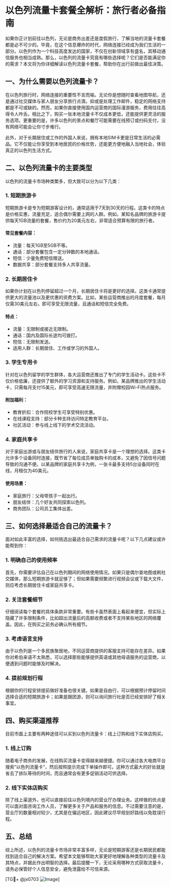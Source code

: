 # 以色列流量卡套餐全解析：旅行者必备指南

如果你正计划前往以色列，无论是商务出差还是度假旅行，了解当地的流量卡套餐都是必不可少的。毕竟，在这个信息爆炸的时代，网络连接已经成为我们生活的一部分。以色列作为一个科技高度发达的国家，不仅在创新领域享有盛名，其移动通信服务也相当成熟。那么，以色列的流量卡究竟有哪些选择呢？它们是否能满足你的需求？本文将为你详细解读以色列流量卡套餐，帮助你在出行前做出最佳决策。

## 一、为什么需要以色列流量卡？

在以色列旅行时，网络连接的重要性不言而喻。无论你是想随时查看地图导航，还是通过社交媒体与家人朋友分享旅行点滴，抑或是处理工作邮件，稳定的网络支持都是不可或缺的。然而，如果你直接使用国内运营商的国际漫游服务，费用往往高得令人咋舌。相比之下，购买一张本地流量卡不仅成本更低，还能提供更灵活的服务选项。更重要的是，许多以色列的景点和餐厅可能需要在线预订或扫码支付，没有网络可能会让你寸步难行。

此外，对于长期居住或工作的外国人来说，拥有本地SIM卡更是日常生活的必需品。它不仅能让你享受到本地居民的价格优势，还能更方便地融入当地社会，体验真正的以色列生活方式。

## 二、以色列流量卡的主要类型

以色列的流量卡市场种类繁多，但大致可以分为以下几类：

### 1. 短期旅游卡

短期旅游卡是专为短期游客设计的，通常适用于7天到30天的行程。这类卡的特点是价格实惠，流量充足，适合偶尔需要上网的人群。例如，某知名品牌的旅游卡提供每天1GB流量的套餐，售价约为20美元左右，非常适合预算有限的旅行者。

#### 常见套餐内容：
- 流量：每天1GB至5GB不等。
- 通话：部分套餐包含一定分钟数的本地通话。
- 短信：少量免费短信赠送。
- 数据共享：部分套餐支持多人共享流量。

### 2. 长期居住卡

如果你计划在以色列停留超过一个月，长期居住卡将是更好的选择。这类卡通常提供更大的流量池以及更优惠的资费方案。比如，某些运营商推出的月度套餐，每月仅需30美元左右，即可享受无限流量，且通话和短信完全免费。

#### 特点：
- 流量：无限制或接近无限制。
- 通话：国内及国际长途均可拨打。
- 短信：无限制发送。
- 适用人群：长期居住、工作或学习的外国人。

### 3. 学生专用卡

针对在以色列留学的学生群体，各大运营商还推出了专门的学生活动卡。这些卡不仅价格低廉，还提供了额外的学习资源和支持服务。例如，某品牌推出的学生活动卡，只需每月支付15美元，即可享受高速无限流量，并附赠校园Wi-Fi热点服务。

#### 附加福利：
- 教育折扣：合作院校学生可享受特别优惠。
- 在线课程支持：部分卡种支持访问特定教育平台。
- 社区活动：参与线上线下的学术交流活动。

### 4. 家庭共享卡

对于家庭出游或与朋友结伴旅行的人来说，家庭共享卡是一个理想的选择。这类卡允许多个设备同时连接，既节省了每位成员单独购卡的成本，又避免了因信号问题导致的沟通不便。以某品牌的家庭共享卡为例，一张卡最多支持5台设备同时在线，月租仅为40美元。

#### 使用场景：
- 家庭旅行：父母带孩子一起出行。
- 朋友结伴：几个好友共同探索以色列。
- 商务团队：公司员工集体出差。

## 三、如何选择最适合自己的流量卡？

面对如此丰富的选择，如何挑选出最适合自己需求的流量卡呢？以下几点建议或许能帮到你：

### 1. 明确自己的使用频率

首先，你需要评估自己在以色列期间的网络使用情况。如果只是偶尔查地图或刷社交媒体，那么短期旅游卡就足够了；但如果需要频繁进行视频会议或下载大文件，则应考虑长期居住卡或家庭共享卡。

### 2. 关注套餐细节

仔细阅读每个套餐的具体条款非常重要。有些卡虽然表面上看起来便宜，但实际上隐藏了许多限制条件，比如超出流量后的高额收费或者不支持某些地区的网络覆盖。因此，在购买之前务必确认所有细节。

### 3. 考虑语言支持

由于以色列是一个多民族聚居地，不同运营商提供的客服支持可能存在差异。如果你对希伯来语不太熟悉，可以选择那些能够提供英语或其他母语服务的运营商，以便遇到问题时能够及时解决。

### 4. 提前规划行程

根据你的行程安排提前做好准备也很关键。如果是自由行，可以根据预计停留时间选择合适的短期旅游卡；如果是跟团游，则可以询问旅行社是否已经安排好了相关事宜。

## 四、购买渠道推荐

目前市面上主要有两种途径可以买到以色列流量卡：线上订购和线下实体店购买。

### 1. 线上订购

随着电子商务的发展，在线购买流量卡变得越来越便捷。你可以通过各大电商平台搜索“以色列流量卡”，然后按照提示完成下单操作即可。这种方式最大的好处就是省去了排队等待的时间，而且通常会有更多促销活动可供选择。

### 2. 线下实体店购买

除了线上渠道外，也可以直接前往以色列境内的营业厅办理业务。这样做的优点是可以面对面咨询工作人员，了解更多关于产品和服务的信息。不过需要注意的是，营业厅的数量相对较少，尤其是在偏远地区，因此建议尽早规划好路线以免耽误行程。

## 五、总结

综上所述，以色列的流量卡市场非常丰富多样，无论是短期游客还是长期居民都能找到适合自己的解决方案。希望本文能够帮助大家更好地理解各种类型的流量卡及其特点，并据此作出明智的选择。最后提醒一下，无论采用哪种方式获取流量卡，请务必保管好个人信息安全，避免泄露给不可信来源。

[TG💪+ @jx0703 ![Image](https://github.com/user-attachments/assets/dbca1d08-cadb-493c-b0ec-ad6f7a83f270)]